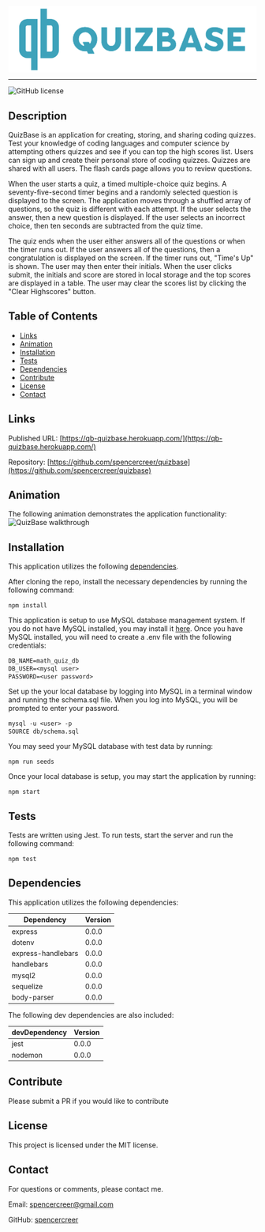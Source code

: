 <div style="display: flex; justify-content: center;">
<img src="./public/assets/name_logo_transparent.png" width="600">
</div>

____


![GitHub license](https://img.shields.io/badge/license-MIT-blue.svg)

## Description

QuizBase is an application for creating, storing, and sharing coding quizzes. Test your knowledge of coding languages and computer science by attempting others quizzes and see if you can top the high scores list.
Users can sign up and create their personal store of coding quizzes. Quizzes are shared with all users. The flash cards page allows you to review questions.

When the user starts a quiz, a timed multiple-choice quiz begins. A seventy-five-second timer begins and a randomly selected question is displayed to the screen. The application moves through a shuffled array of questions, so the quiz is different with each attempt. If the user selects the answer, then a new question is displayed. If the user selects an incorrect choice, then ten seconds are subtracted from the quiz time.

The quiz ends when the user either answers all of the questions or when the timer runs out. If the user answers all of the questions, then a congratulation is displayed on the screen. If the timer runs out, "Time's Up" is shown. The user may then enter their initials. When the user clicks submit, the initials and score are stored in local storage and the top scores are displayed in a table. The user may clear the scores list by clicking the "Clear Highscores" button.

## Table of Contents
* [Links](#links)
* [Animation](#animation)
* [Installation](#installations) 
* [Tests](#tests)
* [Dependencies](#dependencies)  
* [Contribute](#contribute) 
* [License](#license)
* [Contact](#contact)

## Links
Published URL: [https://qb-quizbase.herokuapp.com/](https://qb-quizbase.herokuapp.com/)

Repository: [https://github.com/spencercreer/quizbase](https://github.com/spencercreer/quizbase)

## Animation
The following animation demonstrates the application functionality:<br>
![QuizBase walkthrough](./assets/JavaScript_Quiz.gif)

## Installation
This application utilizes the following [dependencies](#dependencies).

After cloning the repo, install the necessary dependencies by running the following command:
  ```
  npm install
  ```
This application is setup to use MySQL database management system. If you do not have MySQL installed, you may install it [here](https://dev.mysql.com/downloads/mysql/).
Once you have MySQL installed, you will need to create a .env file with the following credentials:
  ```
  DB_NAME=math_quiz_db
  DB_USER=<mysql user>
  PASSWORD=<user password>
  ```
Set up the your local database by logging into MySQL in a terminal window and running the schema.sql file. When you log into MySQL, you will be prompted to enter your password.
  ```
  mysql -u <user> -p
  SOURCE db/schema.sql
  ```
You may seed your MySQL database with test data by running:
  ```
  npm run seeds
  ```
Once your local database is setup, you may start the application by running:
  ```
  npm start
  ```

## Tests
Tests are written using Jest. To run tests, start the server and run the following command:

  ```
  npm test
  ```
## Dependencies

This application utilizes the following dependencies:

|Dependency           |Version    |
|---------------------|-----------|
|express              |0.0.0      |
|dotenv               |0.0.0      |
|express-handlebars   |0.0.0      |
|handlebars           |0.0.0      |
|mysql2               |0.0.0      |
|sequelize            |0.0.0      |
|body-parser          |0.0.0      |

The following dev dependencies are also included:

|devDependency        |Version    |
|---------------------|-----------|
|jest                 |0.0.0      |
|nodemon              |0.0.0      |

## Contribute
Please submit a PR if you would like to contribute

## License
This project is licensed under the MIT license.

## Contact
For questions or comments, please contact me.

Email: <a href="mailto: spencercreer@gmail.com" target="_blank">spencercreer@gmail.com</a>

GitHub: [spencercreer](https://github.com/spencercreer/)
